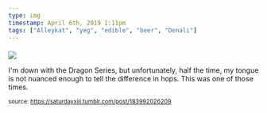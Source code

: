 ```yaml
---
type: img
timestamp: April 6th, 2019 1:11pm
tags: ["Alleykat", "yeg", "edible", "beer", "Denali"]
---
```

####
<img src="https://saturdayxiii.github.io/media/183992026209.jpg"/>
                                                                                          
I'm down with the Dragon Series, but unfortunately, half the time, my tongue is not nuanced enough to tell the difference in hops.  This was one of those times.
 
                                    
                
                
                
                
                                
<small>source: https://saturdayxiii.tumblr.com/post/183992026209</small>